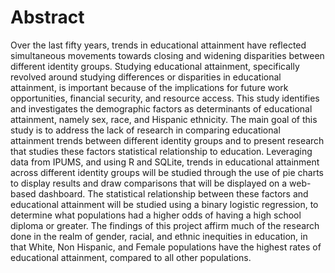 # Abstract

Over the last fifty years, trends in educational attainment have reflected simultaneous movements towards closing and widening disparities between different identity groups. Studying educational attainment, specifically revolved around studying differences or disparities in educational attainment, is important because of the implications for future work opportunities, financial security, and resource access. This study identifies and investigates the demographic factors as determinants of educational attainment, namely sex, race, and Hispanic ethnicity. The main goal of this study is to address the lack of research in comparing educational attainment trends between different identity groups and to present research that studies these factors statistical relationship to education. Leveraging data from IPUMS, and using R and SQLite, trends in educational attainment across different identity groups will be studied through the use of pie charts to display results and draw comparisons that will be displayed on a web-based dashboard. The statistical relationship between these factors and educational attainment will be studied using a binary logistic regression, to determine what populations had a higher odds of having a high school diploma or greater. The findings of this project affirm much of the research done in the realm of gender, racial, and ethnic inequities in education, in that White, Non Hispanic, and Female populations have the highest rates of educational attainment, compared to all other populations.